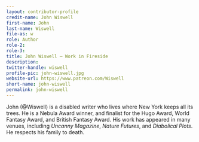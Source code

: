```yaml
---
layout: contributor-profile
credit-name: John Wiswell
first-name: John
last-name: Wiswell
file-as: w
role: Author
role-2:
role-3:
title: John Wiswell — Work in Fireside
description:
twitter-handle: wiswell
profile-pic: john-wiswell.jpg
website-url: https://www.patreon.com/Wiswell
short-name: john-wiswell
permalink: john-wiswell
---
```

John (@Wiswell) is a disabled writer who lives where New York keeps all its trees. He is a Nebula Award winner, and finalist for the Hugo Award, World Fantasy Award, and British Fantasy Award. His work has appeared in many venues, including _Uncanny Magazine_, _Nature Futures_, and _Diabolical Plots_. He respects his family to death.
